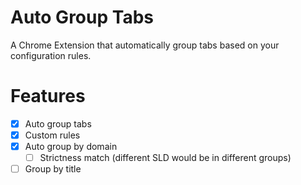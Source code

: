 # Auto Group Tabs

A Chrome Extension that automatically group tabs based on your configuration rules.

# Features
- [X] Auto group tabs
- [X] Custom rules
- [X] Auto group by domain
  - [ ] Strictness match (different SLD would be in different groups)
- [ ] Group by title
